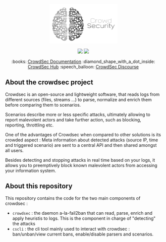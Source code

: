 <p align="center">
<img src="docs/assets/images/crowdsec_logo1.png" alt="CrowdSec" title="CrowdSec" />
</p>


<p align="center">
<img src="https://github.com/crowdsecurity/crowdsec/workflows/Go/badge.svg">
<img src="https://github.com/crowdsecurity/crowdsec/workflows/build-binary-package/badge.svg">
</p>

<p align="center">
:books: <a href="https://docs.crowdsec.net">CrowdSec Documentation</a>
:diamond_shape_with_a_dot_inside: <a href="https://hub.crowdsec.net">CrowdSec Hub</a>
:speech_balloon: <a href="https://discourse.crowdsec.net">CrowdSec Discourse </a>
</p>

## About the crowdsec project


Crowdsec is an open-source and lightweight software, that reads logs from different sources (files, streams ...) to parse, normalize and enrich them before comparing them to scenarios.

Scenarios describe more or less specific attacks, ultimately allowing to report malevolent actors and take further action, such as blocking, reporting, throttling etc.

One of the advantages of Crowdsec when compared to other solutions is its crowded aspect : Meta information about detected attacks (source IP, time and triggered scenario) are sent to a central API and then shared amongst all users.

Besides detecting and stopping attacks in real time based on your logs, it allows you to preemptively block known malevolent actors from accessing your information system.

## About this repository

This repository contains the code for the two main components of crowdsec :
 - `crowdsec` : the daemon a-la-fail2ban that can read, parse, enrich and apply heuristis to logs. This is the component in charge of "detecting" the attacks
 - `cscli` : the cli tool mainly used to interact with crowdsec : ban/unban/view current bans, enable/disable parsers and scenarios.

